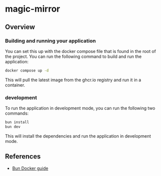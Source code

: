# magic-mirror

## Overview

### Building and running your application

You can set this up with the docker compose file that is found in the root of the project. You can run the following command to build and run the application:

```bash
docker compose up -d
```

This will pull the latest image from the ghcr.io registry and run it in a container.

### development

To run the application in development mode, you can run the following two commands:

```bash
bun install
bun dev
```

This will install the dependencies and run the application in development mode.

## References

- [Bun Docker guide](https://bun.sh/guides/ecosystem/docker)
